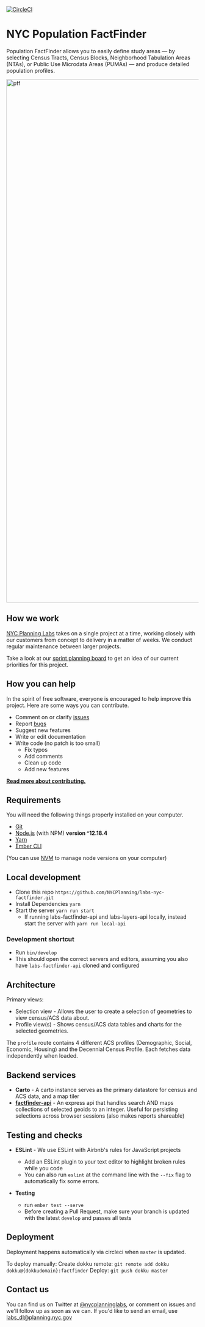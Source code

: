 [![CircleCI](https://circleci.com/gh/NYCPlanning/labs-factfinder/tree/develop.svg?style=svg)](https://circleci.com/gh/NYCPlanning/labs-factfinder/tree/develop)

# NYC Population FactFinder

Population FactFinder allows you to easily define study areas — by selecting Census Tracts, Census Blocks, Neighborhood Tabulation Areas (NTAs), or Public Use Microdata Areas (PUMAs) — and produce detailed population profiles.

<img width="1368" alt="pff" src="https://user-images.githubusercontent.com/1833820/34444527-c079d456-ec9c-11e7-805b-93b95dc1844a.png">

## How we work

[NYC Planning Labs](https://planninglabs.nyc) takes on a single project at a time, working closely with our customers from concept to delivery in a matter of weeks.  We conduct regular maintenance between larger projects.  

Take a look at our [sprint planning board](https://waffle.io/NYCPlanning/labs-nyc-factfinder) to get an idea of our current priorities for this project.

## How you can help

In the spirit of free software, everyone is encouraged to help improve this project.  Here are some ways you can contribute.

- Comment on or clarify [issues](https://github.com/NYCPlanning/labs-nyc-factfinder/issues)
- Report [bugs](https://github.com/NYCPlanning/labs-nyc-factfinder/issues?q=is%3Aissue+is%3Aopen+label%3Abug)
- Suggest new features
- Write or edit documentation
- Write code (no patch is too small)
  - Fix typos
  - Add comments
  - Clean up code
  - Add new features

**[Read more about contributing.](CONTRIBUTING.md)**

## Requirements

You will need the following things properly installed on your computer.

- [Git](https://git-scm.com/)
- [Node.js](https://nodejs.org/) (with NPM) **version ^12.18.4**
- [Yarn](https://yarnpkg.com/)
- [Ember CLI](https://ember-cli.com/)

(You can use [NVM](https://github.com/nvm-sh/nvm) to manage node versions on your computer)

## Local development

- Clone this repo `https://github.com/NYCPlanning/labs-nyc-factfinder.git`
- Install Dependencies `yarn`
- Start the server `yarn run start`
  - If running labs-factfinder-api and labs-layers-api locally, instead start the server with `yarn run local-api`

### Development shortcut

 - Run `bin/develop`
 - This should open the correct servers and editors, assuming you also have `labs-factfinder-api` cloned and configured

## Architecture
Primary views:
- Selection view - Allows the user to create a selection of geometries to view census/ACS data about.
- Profile view(s) - Shows census/ACS data tables and charts for the selected geometries.

The `profile` route contains 4 different ACS profiles (Demographic, Social, Economic, Housing) and the Decennial Census Profile.  Each fetches data independently when loaded.

## Backend services

- **Carto** - A carto instance serves as the primary datastore for census and ACS data, and a map tiler
- **[factfinder-api](https://github.com/NYCPlanning/labs-factfinder-api)** - An express api that handles search AND maps collections of selected geoids to an integer.  Useful for persisting selections across browser sessions (also makes reports shareable)


## Testing and checks

- **ESLint** - We use ESLint with Airbnb's rules for JavaScript projects
  - Add an ESLint plugin to your text editor to highlight broken rules while you code
  - You can also run `eslint` at the command line with the `--fix` flag to automatically fix some errors.

- **Testing**
  - run `ember test --serve`
  - Before creating a Pull Request, make sure your branch is updated with the latest `develop` and passes all tests

## Deployment

Deployment happens automatically via circleci when `master` is updated.  

To deploy manually:
Create dokku remote: `git remote add dokku dokku@{dokkudomain}:factfinder`
Deploy: `git push dokku master`

## Contact us

You can find us on Twitter at [@nycplanninglabs](https://twitter.com/nycplanninglabs), or comment on issues and we'll follow up as soon as we can. If you'd like to send an email, use [labs_dl@planning.nyc.gov](mailto:labs_dl@planning.nyc.gov)